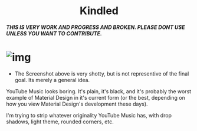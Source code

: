 <h1 align="center">Kindled</h1>

***THIS IS VERY WORK AND PROGRESS AND BROKEN. PLEASE DONT USE UNLESS YOU WANT TO CONTRIBUTE.***

# ![img](https://files.catbox.moe/6hrxl0.png)

* The Screenshot above is very shotty, but is not representive of the final goal. Its merely a general idea.

YouTube Music looks boring. It's plain, it's black, and it's probably the worst example of Material Design in it's current form (or the best, depending on how you view Material Design's development these days).

I'm trying to strip whatever originality YouTube Music has, with drop shadows, light theme, rounded corners, etc. 
